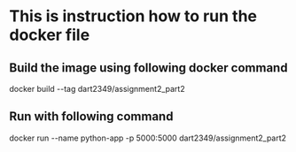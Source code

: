 # This is instruction how to run the docker file

## Build the image using following docker command
docker build --tag dart2349/assignment2_part2

## Run with following command
docker run --name python-app -p 5000:5000 dart2349/assignment2_part2

